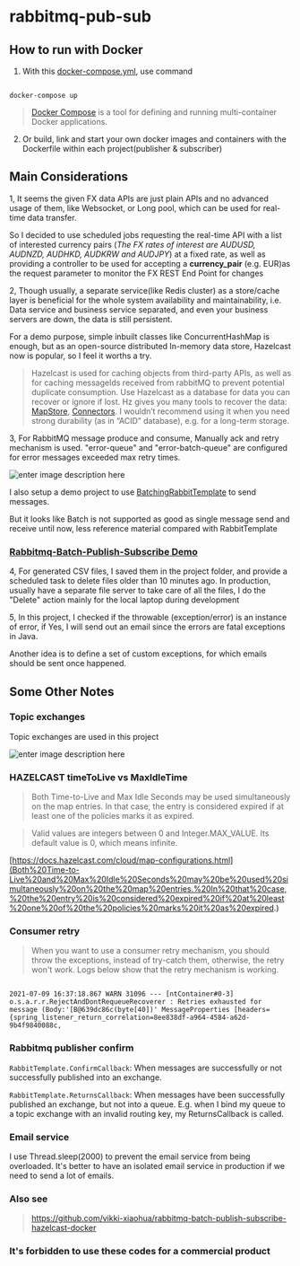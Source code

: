 

# rabbitmq-pub-sub

  
  

  

## How to run with Docker

  

1. With this [docker-compose.yml](https://github.com/vikki-xiaohua/rabbitmq-publish-subscribe/blob/main/docker-compose.yml), use command

  

```

docker-compose up

```

  

>  [Docker Compose](https://docs.docker.com/compose/) is a tool for defining and running multi-container Docker applications.

  

2. Or build, link and start your own docker images and containers with the Dockerfile within each project(publisher & subscriber)

  

## Main Considerations

  

1, It seems the given FX data APIs are just plain APIs and no advanced usage of them, like Websocket, or Long pool, which can be used for real-time data transfer.

  

So I decided to use scheduled jobs requesting the real-time API with a list of interested currency pairs (*The FX rates of interest are AUDUSD, AUDNZD, AUDHKD, AUDKRW and AUDJPY*) at a fixed rate, as well as providing a controller to be used for accepting a **currency_pair** (e.g. EUR)as the request parameter to monitor the FX REST End Point for changes

  

2, Though usually, a separate service(like Redis cluster) as a store/cache layer is beneficial for the whole system availability and maintainability, i.e. Data service and business service separated, and even your business servers are down, the data is still persistent.


For a demo purpose, simple inbuilt classes like ConcurrentHashMap is enough, but as an open-source distributed In-memory data store, Hazelcast now is popular, so I feel it worths a try.

  

> Hazelcast is used for caching objects from third-party APIs, as well as for caching messageIds received from rabbitMQ to prevent potential duplicate consumption.
> Use Hazelcast as a database for data you can recover or ignore if lost. Hz gives you many tools to recover the data: [MapStore](https://docs.hazelcast.com/imdg/4.2/data-structures/map.html#loading-and-storing-persistent-data), [Connectors](https://jet-start.sh/docs/api/sources-sinks). I wouldn’t recommend using it when you need strong durability (as in “ACID” database), e.g. for a long-term storage.

  

3, For RabbitMQ message produce and consume, Manually ack and retry mechanism is used. "error-queue" and "error-batch-queue" are configured for error messages exceeded max retry times.

  ![enter image description here](https://github.com/vikki-xiaohua/rabbitmq-pub-sub/blob/main/image/error-queues.png)  

I also setup a demo project to use [BatchingRabbitTemplate](https://docs.spring.io/spring-amqp/docs/current/api/org/springframework/amqp/rabbit/core/BatchingRabbitTemplate.html) to send messages.

  

But it looks like Batch is not supported as good as single message send and receive until now, less reference material compared with RabbitTemplate

  

### [Rabbitmq-Batch-Publish-Subscribe Demo](https://github.com/vikki-xiaohua/rabbitmq-batch-publish-subscribe-hazelcast-docker)




4, For generated CSV files, I saved them in the project folder, and provide a scheduled task to delete files older than 10 minutes ago. In production, usually have a separate file server to take care of all the files, I do the "Delete" action mainly for the local laptop during development

  

5, In this project, I checked if the throwable (exception/error) is an instance of error, if Yes, I will send out an email since the errors are fatal exceptions in Java.

  

Another idea is to define a set of custom exceptions, for which emails should be sent once happened.

  
  

## Some Other Notes

  

### Topic exchanges

Topic exchanges are used in this project

  ![enter image description here](https://github.com/vikki-xiaohua/rabbitmq-pub-sub/blob/main/image/topic-exchange.png)

### HAZELCAST timeToLive vs MaxIdleTime

  

> Both Time-to-Live and Max Idle Seconds may be used simultaneously on the map entries. In that case, the entry is considered expired if at least one of the policies marks it as expired.

  

> Valid values are integers between 0 and Integer.MAX_VALUE. Its default value is 0, which means infinite.

  

[https://docs.hazelcast.com/cloud/map-configurations.html](Both%20Time-to-Live%20and%20Max%20Idle%20Seconds%20may%20be%20used%20simultaneously%20on%20the%20map%20entries.%20In%20that%20case,%20the%20entry%20is%20considered%20expired%20if%20at%20least%20one%20of%20the%20policies%20marks%20it%20as%20expired.)

  

### Consumer retry

  

> When you want to use a consumer retry mechanism, you should throw the exceptions, instead of try-catch them, otherwise, the retry won't work. Logs below show that the retry mechanism is working.

```

2021-07-09 16:37:18.867 WARN 31096 --- [ntContainer#0-3] o.s.a.r.r.RejectAndDontRequeueRecoverer : Retries exhausted for message (Body:'[B@639dc86c(byte[40])' MessageProperties [headers={spring_listener_return_correlation=8ee838df-a964-4584-a62d-9b4f9840088c,

```

  

### Rabbitmq publisher confirm

  

```RabbitTemplate.ConfirmCallback```: When messages are successfully or not successfully published into an exchange.

  

```RabbitTemplate.ReturnsCallback```: When messages have been successfully published an exchange, but not into a queue. E.g. when I bind my queue to a topic exchange with an invalid routing key, my ReturnsCallback is called.

  

### Email service

  

I use Thread.sleep(2000) to prevent the email service from being overloaded. It's better to have an isolated email service in production if we need to send a lot of emails.



### Also  see

> https://github.com/vikki-xiaohua/rabbitmq-batch-publish-subscribe-hazelcast-docker


### It's forbidden to use these codes for a commercial product
